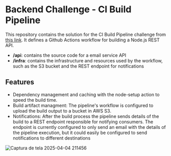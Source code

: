 # Backend Challenge - CI Build Pipeline
This repository contains the solution for the CI Build Pipeline challenge from [this link](https://github.com/boilerlabs/backend-challenges/blob/main/challenges/junior/ci-build-pipeline.md). It defines a Github Actions workflow for building a Node.js REST API.
- **/api**: contains the source code for a email service API
- **/infra**: contains the infrastructure and resources used by the workflow, such as the S3 bucket and the REST endpoint for notifications

## Features
- Dependency management and caching with the node-setup action to speed the build time.
- Build artifact managment: The pipeline's workflow is configured to upload the build output to a bucket in AWS S3. 
- Notifications: After the build process the pipeline sends details of the build to a REST endpoint responsible for notifying consumers. The endpoint is currently configured to only send an email with the details of the pipeline execution, but it could easily be configured to send notifications to different destinations

![Captura de tela 2025-04-04 211456](https://github.com/user-attachments/assets/2f61e589-b8b9-4ca7-9a0a-506134c82ae0)
